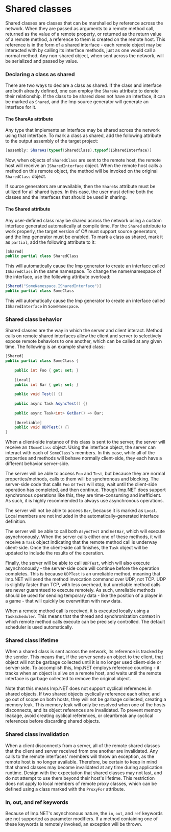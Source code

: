 # Shared classes

Shared classes are classes that can be marshalled by reference across the network. When they are passed as arguments to a remote method call, returned as the value of a remote property, or returned as the return value of a remote method, a reference to them is created on the remote host. This reference is in the form of a shared interface - each remote object may be interacted with by calling its interface methods, just as one would call a normal method. Any non-shared object, when sent across the network, will be serialized and passed by value.

### Declaring a class as shared

There are two ways to declare a class as shared. If the class and interface are both already defined, one can employ the `ShareAs` attribute to denote their relationship. If the class to be shared does not have an interface, it can be marked as `Shared`, and the Imp source generator will generate an interface for it.

#### The ShareAs attribute

Any type that implements an interface may be shared across the network using that interface. To mark a class as shared, add the following attribute to the output assembly of the target project:
```csharp
[assembly: ShareAs(typeof(SharedClass),typeof(ISharedInterface)]
```

Now, when objects of `SharedClass` are sent to the remote host, the remote host will receive an `ISharedInterface` object. When the remote host calls a method on this remote object, the method will be invoked on the original `SharedClass` object.

If source generators are unavailable, then the `ShareAs` attribute must be utilized for all shared types. In this case, the user must define both the classes and the interfaces that should be used in sharing.

#### The Shared attribute

Any user-defined class may be shared across the network using a custom interface generated automatically at compile time. For the `Shared` attribute to work properly, the target version of C# must support source generators, and the Imp generator must be enabled. To mark a class as shared, mark it as `partial`, add the following attribute to it:
```csharp
[Shared]
public partial class SharedClass
```
This will automatically cause the Imp generator to create an interface called `ISharedClass` in the same namespace. To change the name/namespace of the interface, use the following attribute overload:
```csharp
[Shared("SomeNamespace.ISharedInterface")]
public partial class SomeClass
```
This will automatically cause the Imp generator to create an interface called `ISharedInterface` in `SomeNamespace`.

### Shared class behavior

Shared classes are the way in which the server and client interact. Method calls on remote shared interfaces allow the client and server to selectively expose remote behaviors to one another, which can be called at any given time. The following is an example shared class:

```csharp
[Shared]
public partial class SomeClass {
	
	public int Foo { get; set; }
	
	[Local]
	public int Bar { get; set; }
	
	public void Test() {}
	
	public async Task AsyncTest() {}
	
	public async Task<int> GetBar() => Bar;
	
	[Unreliable]
	public void UDPTest() {}
}
```

When a client-side instance of this class is sent to the server, the server will receive an `ISomeClass` object. Using the interface object, the server can interact with each of `SomeClass`'s members. In this case, while all of the properties and methods will behave normally client-side, they each have a different behavior server-side.

The server will be able to access `Foo` and `Test`, but because they are normal properties/methods, calls to them will be synchronous and blocking. The server-side code that calls `Foo` or `Test` will stop, wait until the client-side operation has completed, and then continue. Though Imp.NET does support synchronous operations like this, they are time-consuming and inefficient. As such, it is highly recommended to always use asynchronous operations.

The server will not be able to access `Bar`, because it is marked as `Local`. Local members are not included in the automatically-generated interface definition.

The server will be able to call both `AsyncTest` and `GetBar`, which will execute asynchronously. When the server calls either one of these methods, it will receive a `Task` object indicating that the remote method call is underway client-side. Once the client-side call finishes, the `Task` object will be updated to include the results of the operation.

Finally, the server will be able to call `UDPTest`, which will also execute asynchronously - the server-side code will continue before the operation completes. This is because `UDPTest` is an unreliable method, meaning that Imp.NET will send the method invocation command over UDP, not TCP. UDP is slightly faster than TCP, with less overhead, but unreliable method calls are never guaranteed to execute remotely. As such, unreliable methods should be used for sending temporary data - like the position of a player in a game - that will quickly be overwritten with new data.

When a remote method call is received, it is executed locally using a `TaskScheduler`. This means that the thread and synchronization context in which remote method calls execute can be precisely controlled. The default scheduler is used automatically.

### Shared class lifetime

When a shared class is sent across the network, its reference is tracked by the sender. This means that, if the server sends an object to the client, that object will not be garbage collected until it is no longer used client-side or server-side. To accomplish this, Imp.NET employs reference counting - it tracks when an object is alive on a remote host, and waits until the remote interface is garbage collected to remove the original object.

Note that this means Imp.NET does not support cyclical references in shared objects. If two shared objects cyclically reference each other, and go out of scope on both hosts, they will not be garbage collected, creating a memory leak. This memory leak will only be resolved when one of the hosts disconnects, and its object references are invalidated. To prevent memory leakage, avoid creating cyclical references, or clear/break any cyclical references before discarding shared objects.

### Shared class invalidation

When a client disconnects from a server, all of the remote shared classes that the client and server received from one another are invalidated. Any calls to the remote interfaces' members will throw an exception, as the remote host is no longer available. Therefore, be certain to keep in mind that shared classes may become invalidated at any time during application runtime. Design with the expectation that shared classes may not last, and do not attempt to use them beyond their host's lifetime. This restriction does not apply to local members of remote proxy classes, which can be defined using a class marked with the `ProxyFor` attribute.

### In, out, and ref keywords

Because of Imp.NET's asynchronous nature, the `in`, `out`, and `ref` keywords are not supported as parameter modifiers. If a method containing one of these keywords is remotely invoked, an exception will be thrown.